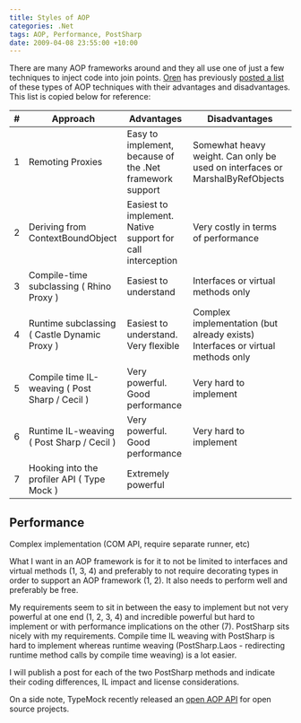 ```yaml
---
title: Styles of AOP
categories: .Net
tags: AOP, Performance, PostSharp
date: 2009-04-08 23:55:00 +10:00
---
```


 There are many AOP frameworks around and they all use one of just a few techniques to inject code into join points. [Oren][0] has previously [posted a list][1] of these types of AOP techniques with their advantages and disadvantages. This list is copied below for reference: 

<!--more-->

| # | Approach | Advantages | Disadvantages |
| --- | --- | --- | --- |
| 1 | Remoting Proxies | Easy to implement, because of the .Net framework support | Somewhat heavy weight. Can only be used on interfaces or MarshalByRefObjects |
| 2 | Deriving from ContextBoundObject | Easiest to implement. Native support for call interception | Very costly in terms of performance |
| 3 | Compile-time subclassing ( Rhino Proxy ) | Easiest to understand | Interfaces or virtual methods only |
| 4 | Runtime subclassing ( Castle Dynamic Proxy ) | Easiest to understand. Very flexible | Complex implementation (but already exists) Interfaces or virtual methods only |
| 5 | Compile time IL-weaving ( Post Sharp / Cecil ) | Very powerful. Good performance | Very hard to implement
| 6 | Runtime IL-weaving ( Post Sharp / Cecil ) | Very powerful. Good performance | Very hard to implement |
| 7 | Hooking into the profiler API ( Type Mock ) | Extremely powerful | |

## Performance
 Complex implementation (COM API, require separate runner, etc)

 What I want in an AOP framework is for it to not be limited to interfaces and virtual methods (1, 3, 4) and preferably to not require decorating types in order to support an AOP framework (1, 2). It also needs to perform well and preferably be free. 

 My requirements seem to sit in between the easy to implement but not very powerful at one end (1, 2, 3, 4) and incredible powerful but hard to implement or with performance implications on the other (7). PostSharp sits nicely with my requirements. Compile time IL weaving with PostSharp is hard to implement whereas runtime weaving (PostSharp.Laos - redirecting runtime method calls by compile time weaving) is a lot easier. 

 I will publish a post for each of the two PostSharp methods and indicate their coding differences, IL impact and license considerations. 

 On a side note, TypeMock recently released an [open AOP API][2] for open source projects. 

[0]: http://ayende.com/Blog/
[1]: http://ayende.com/Blog/archive/2007/07/02/7-Approaches-for-AOP-in-.Net.aspx
[2]: http://cthru.codeplex.com/Wiki/View.aspx?title=Typemock%20Open-AOP%20API
